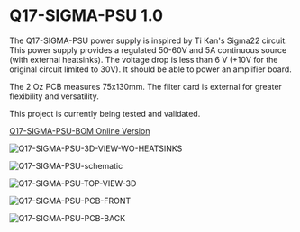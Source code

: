 # Q17-SIGMA-PSU 1.0<br>

The Q17-SIGMA-PSU power supply is inspired by Ti Kan's Sigma22 circuit. This power supply provides a regulated 50-60V and 5A continuous source (with external heatsinks). The voltage drop is less than 6 V (+10V for the original circuit limited to 30V). It should be able to power an amplifier board.

The 2 Oz PCB measures 75x130mm. The filter card is external for greater flexibility and versatility.

This project is currently being tested and validated.

<a href="https://audio.cyberkata.org/Q17-SIGMA-PSU-BOM.html">Q17-SIGMA-PSU-BOM Online Version</a><br>

![Q17-SIGMA-PSU-3D-VIEW-WO-HEATSINKS](https://github.com/stefaweb/Q17-Amplifier/assets/12907102/f0e94893-70dc-4894-8da3-0fec79059de2)

![Q17-SIGMA-PSU-schematic](https://github.com/stefaweb/Q17-Amplifier/assets/12907102/27a62992-eec8-48ad-a322-557047647c44)

![Q17-SIGMA-PSU-TOP-VIEW-3D](https://github.com/stefaweb/Q17-Amplifier/assets/12907102/fdda2d8c-28fc-4dc4-91bd-b2715201fd25)

![Q17-SIGMA-PSU-PCB-FRONT](https://github.com/stefaweb/Q17-Amplifier/assets/12907102/96fc4fc1-95da-414a-a732-783275d60f42)

![Q17-SIGMA-PSU-PCB-BACK](https://github.com/stefaweb/Q17-Amplifier/assets/12907102/47c351e9-3c4c-4f93-afec-cb9ac67f7ce7)
